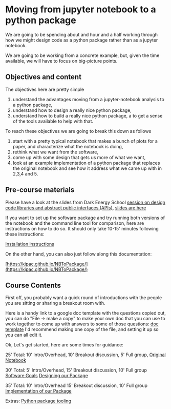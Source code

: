 # Moving from jupyter notebook to a python package

We are going to be spending about and hour and a half working through how we might design code 
as a python package rather than as a jupyter notebook.

We are going to be working from a concrete example, but, given the time available, we will have to 
focus on big-picture points.

## Objectives and content

The objectives here are pretty simple
 
  1. understand the advantages moving from a jupyter-notebook analysis to a python package,
  2. understand how to design a really nice python package,
  3. understand how to build a really nice python package, a to get a sense of the tools available to help with that.

To reach these objectives we are going to break this down as follows

  1. start with a pretty typical notebook that makes a bunch of plots for a paper, and characterize what the notebook is doing,
  2. rethink what we want from the software, 
  3. come up with some design that gets us more of what we want,
  4. look at an example implementation of a python package that replaces the original notebook and see how it address what we came up with in 2,3,4 and 5.

## Pre-course materials

Please have a look at the slides from Dark Energy School [session on design code libraries and abstract public interfaces (APIs)](https://lsstdesc.org/pages/DESchool.html#JarvisZuntz), [slides are here](https://lsstdesc.org/assets/pdf/docs/ParisDESchoolAPIDesign.pdf)

If you want to set up the software package and try running both versions
of the notebook and the command line tool for comparison, here are
instructions on how to do so.   It should only take 10-15' minutes following these instructions:

[Installation instructions](installation.md)

On the other hand, you can also just follow along this documentation:

[https://kipac.github.io/NBToPackage/](https://kipac.github.io/NBToPackage/)

## Course Contents

First off, you probably want a quick round of introductions with the
people you are sitting or sharing a breakout room with.

Here is a handy link to a google doc template with the questions
copied out, you can do "File -> make a copy" to make your own doc that
you can use to work together to come up with answers to some of those
questions:
[doc template](https://docs.google.com/document/d/1mV_T4pvxMIC9lSOCJpREhpsWqbZGWYnC1OsEHrrL3hA/edit?usp=sharing)
I'd recommend making one copy of the file, and setting it up so you can
all edit it.

Ok, Let's get started, here are some times for guidance:

25' Total:  10' Intro/Overhead, 10' Breakout discussion, 5' Full group,
[Original Notebook](01_starting_with_the_original.md)

30' Total:  5' Intro/Overhead, 15' Breakout discussion, 10' Full group
[Software Goals](02_goals_for_our_software.md)
[Designing our Package](03_designing_our_package.md)


35' Total: 10' Intro/Overhead 15' Breakout discussion, 10' Full group
[Implementation of our Package](04_implementation_of_our_package.md)

Extras: [Python package tooling](extra_python_tooling.md)



<!--  LocalWords:  jupyter JarvisZuntz 02_goals_for_our_software.md
 -->
<!--  LocalWords:  01_starting_with_the_original.md
 -->
<!--  LocalWords:  03_designing_our_package.md
 -->
<!--  LocalWords:  04_implementation_of_our_package.md
 -->
<!--  LocalWords:  extra_python_tooling.md
 -->

